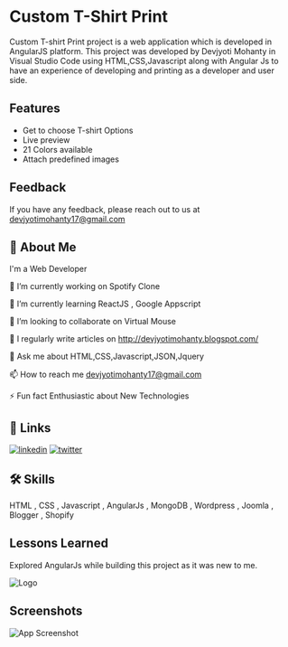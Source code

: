 
# Custom T-Shirt Print

Custom T-shirt Print project is a web application which is developed in AngularJS platform. 
This project was developed by Devjyoti Mohanty in Visual Studio Code using HTML,CSS,Javascript along with Angular Js
to have an experience of developing and printing as a developer and user side.












## Features

- Get to choose T-shirt Options
- Live preview
- 21 Colors available
- Attach predefined images


## Feedback

If you have any feedback, please reach out to us at devjyotimohanty17@gmail.com




## 🚀 About Me
I'm a Web Developer

🔭 I’m currently working on Spotify Clone

🌱 I’m currently learning ReactJS , Google Appscript

👯 I’m looking to collaborate on Virtual Mouse

📝 I regularly write articles on http://devjyotimohanty.blogspot.com/

💬 Ask me about HTML,CSS,Javascript,JSON,Jquery

📫 How to reach me devjyotimohanty17@gmail.com

⚡ Fun fact Enthusiastic about New Technologies


## 🔗 Links

[![linkedin](https://img.shields.io/badge/linkedin-0A66C2?style=for-the-badge&logo=linkedin&logoColor=white)](https://www.linkedin.com/in/devjyoti-mohanty-8262a11bb/)
[![twitter](https://img.shields.io/badge/twitter-1DA1F2?style=for-the-badge&logo=twitter&logoColor=white)](https://twitter.com/iamDev_26)

## 🛠 Skills
HTML , CSS , Javascript ,  AngularJs , MongoDB , Wordpress , Joomla , Blogger , Shopify



    
## Lessons Learned

Explored AngularJs while building this project as it was new to me.





![Logo](https://1.bp.blogspot.com/-sVPDJKpYkx0/YSaZ6HL12gI/AAAAAAAAIOw/-dgcaHD0_KQI3qt4TgGXp1CjeCBE8LBPQCLcBGAsYHQ/s500/dj.png)








## Screenshots

![App Screenshot](https://www.linkpicture.com/q/sample.png)

